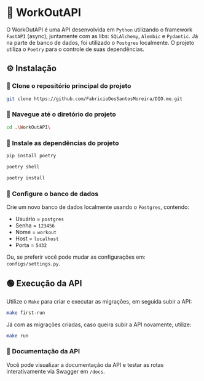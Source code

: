 # 🥇 WorkOutAPI

O WorkOutAPI é uma API desenvolvida em `Python` utilizando o framework `FastAPI` (async), juntamente com as libs: `SQLAlchemy`, `Alembic` e `Pydantic`. Já na parte de banco de dados, foi utilizado o `Postgres` localmente. O projeto utiliza o `Poetry` para o controle de suas dependências.


## ⚙ Instalação

### 🔹 Clone o repositório principal do projeto

```bash
git clone https://github.com/FabricioDosSantosMoreira/DIO.me.git
```

### 🔹 Navegue até o diretório do projeto

```bash
cd .\WorkOutAPI\
```

### 🔹 Instale as dependências do projeto

```bash
pip install poetry 
```
```bash
poetry shell
```
```bash
poetry install
```

### 🔹 Configure o banco de dados

Crie um novo banco de dados localmente usando o `Postgres`, contendo:
- Usuário = `postgres`
- Senha = `123456`
- Nome = `workout`
- Host = `localhost`
- Porta = `5432`

Ou, se preferir você pode mudar as configurações em: `configs/settings.py`.


## 🟢 Execução da API
 
Utilize o `Make` para criar e executar as migrações, em seguida subir a API:
```bash
make first-run
```
Já com as migrações criadas, caso queira subir a API novamente, utilize:
```bash
make run
```

### 🔹 Documentação da API
Você pode visualizar a documentação da API e testar as rotas interativamente via Swagger em `/docs`.
